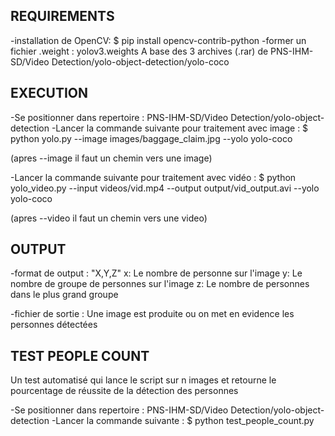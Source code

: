## REQUIREMENTS

-installation de OpenCV:
$ pip install opencv-contrib-python
-former un fichier .weight : yolov3.weights
A base des 3 archives (.rar) de PNS-IHM-SD/Video Detection/yolo-object-detection/yolo-coco


## EXECUTION

-Se positionner dans repertoire : PNS-IHM-SD/Video Detection/yolo-object-detection
-Lancer la commande suivante pour traitement avec image :
$ python yolo.py --image images/baggage_claim.jpg --yolo yolo-coco

(apres --image il faut un chemin vers une image)

-Lancer la commande suivante pour traitement avec vidéo :
$ python yolo_video.py --input videos/vid.mp4 --output output/vid_output.avi --yolo yolo-coco

(apres --video il faut un chemin vers une video)

## OUTPUT

-format de output : "X,Y,Z"
x: Le nombre de personne sur l'image
y: Le nombre de groupe de personnes sur l'image
z: Le nombre de personnes dans le plus grand groupe

-fichier de sortie :
Une image est produite ou on met en evidence les personnes détectées


## TEST PEOPLE COUNT
Un test automatisé qui lance le script sur n images et retourne le pourcentage
de réussite de la détection des personnes

-Se positionner dans repertoire : PNS-IHM-SD/Video Detection/yolo-object-detection
-Lancer la commande suivante :
$ python test_people_count.py
